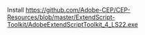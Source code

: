 Install 
https://github.com/Adobe-CEP/CEP-Resources/blob/master/ExtendScript-Toolkit/AdobeExtendScriptToolkit_4_LS22.exe
